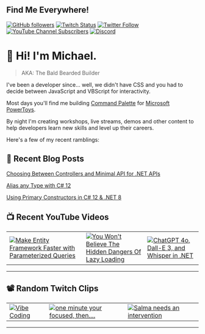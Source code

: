 ## Find Me Everywhere!

[![GitHub followers](https://img.shields.io/github/followers/michaeljolley?style=social)](https://github.com/michaeljolley) [![Twitch Status](https://img.shields.io/twitch/status/baldbeardedbuilder?style=social)](https://twitch.tv/baldbeardedbuilder) [![Twitter Follow](https://img.shields.io/twitter/follow/michaeljolley?style=social)](https://twitter.com/michaeljolley) [![YouTube Channel Subscribers](https://img.shields.io/youtube/channel/subscribers/UCn2FoDbv_veJB_UbrF93_jw?style=social)](https://youtube.com/baldbeardedbuilder) [![Discord](https://img.shields.io/discord/565665509350178827)](https://discord.gg/XSG7HJm)

# 👋 Hi! I'm Michael.

> AKA: The Bald Bearded Builder

I've been a developer since... well, we didn't have CSS and you had to decide between JavaScript and VBScript for interactivity.

Most days you'll find me building [Command Palette](https://learn.microsoft.com/en-us/windows/powertoys/command-palette/overview) for [Microsoft PowerToys](https://github.com/microsoft/PowerToys).

By night I'm creating workshops, live streams, demos and other content to help developers learn new skills and level up their careers.

Here's a few of my recent ramblings:

## 📝 Recent Blog Posts


[Choosing Between Controllers and Minimal API for .NET APIs](https:&#x2F;&#x2F;baldbeardedbuilder.com&#x2F;blog&#x2F;choosing-between-dotnet-controllers-and-minimal-apis&#x2F;)


[Alias any Type with C# 12](https:&#x2F;&#x2F;baldbeardedbuilder.com&#x2F;blog&#x2F;alias-any-type-in-csharp-12&#x2F;)


[Using Primary Constructors in C# 12 &amp; .NET 8](https:&#x2F;&#x2F;baldbeardedbuilder.com&#x2F;blog&#x2F;primary-constructors-in-csharp-12-dotnet&#x2F;)


## 📺 Recent YouTube Videos

<table>
  <tr>
    <td>
      <a href="https://www.youtube.com/shorts/7fk7jDrtvTs" target="_blank">
        <img style="align=center" src="https://i2.ytimg.com/vi/7fk7jDrtvTs/mqdefault.jpg" alt="Make Entity Framework Faster with Parameterized Queries"/>
      </a>
    </td>
    <td>
      <a href="https://www.youtube.com/shorts/eq3z_ZiLraw" target="_blank">
        <img style="align=center" src="https://i2.ytimg.com/vi/eq3z_ZiLraw/mqdefault.jpg" alt="You Won&#39;t Believe The Hidden Dangers Of Lazy Loading"/>
      </a>
    </td>
    <td>
      <a href="https://www.youtube.com/watch?v=BKeaojX45w0" target="_blank">
        <img style="align=center" src="https://i2.ytimg.com/vi/BKeaojX45w0/mqdefault.jpg" alt="ChatGPT 4o, Dall-E 3, and Whisper in .NET"/>
      </a>
    </td>
  </tr>
</table>

---

## 📽️ Random Twitch Clips

<table>
  <tr>
    <td>
      <a href="https://www.twitch.tv/baldbeardedbuilder/clip/UninterestedFreezingLarkKappaClaus-f-h1J3sR_hmHhxBJ" target="_blank">
        <img src="https://static-cdn.jtvnw.net/twitch-clips-thumbnails-prod/UninterestedFreezingLarkKappaClaus-f-h1J3sR_hmHhxBJ/0a25eafe-18ca-4c91-bbac-ed42ad55b4de/preview-480x272.jpg" alt="Vibe Coding"/>
      </a>
    </td>
    <td>
      <a href="https://www.twitch.tv/baldbeardedbuilder/clip/BovineCallousPandaWutFace-E3CPBruwOFhcCFmW" target="_blank">
        <img src="https://static-cdn.jtvnw.net/twitch-clips/A3bq_BNwjwa7sDhYXAhZlg/AT-cm%7CA3bq_BNwjwa7sDhYXAhZlg-preview-480x272.jpg" alt="one minute your focused, then...."/>
      </a>
    </td>
    <td>
      <a href="https://www.twitch.tv/baldbeardedbuilder/clip/DaintyBlightedRavenVoteNay" target="_blank">
        <img src="https://static-cdn.jtvnw.net/twitch-clips/AT-cm%7C829269967-preview-480x272.jpg" alt="Salma needs an intervention"/>
      </a>
    </td>
  </tr>
</table>

---
